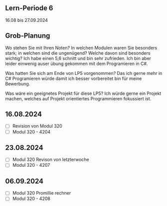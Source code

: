 ## Lern-Periode 6
16.08 bis 27.09.2024

## Grob-Planung
Wo stehen Sie mit Ihren Noten? In welchen Modulen waren Sie besonders stark; in welchen sind die ungenügend? Welche davon sind besonders wichtig?
Ich habe einen 5,6 schnitt und bin sehr zufrieden. Ich bin aber leider einwenig auser übung gekommen mit dem Programieren in C#.

Was hatten Sie sich am Ende von LP5 vorgenommen?
Das ich gerne mehr in C# Programieren würde damit ich besser vorbereitet bin für meine Bewerbung.

Was wäre ein geeignetes Projekt für diese LP5?
Ich würde gerne ein Projekt machen, welches auf Projekt orientiertes Programmieren fokussiert ist.


## 16.08.2024
- [ ] Revision von Modul 320
- [ ] Modul 320 - 4204

## 23.08.2024
- [ ] Modul 320 Revison von letzterwoche
- [ ] Modul 320 - 4207

## 06.09.2024
- [ ] Modul 320 Promillie rechner
- [ ] Modul 320 - 4208
